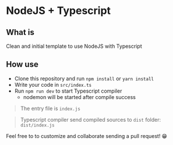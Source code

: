 # NodeJS + Typescript

## What is

Clean and initial template to use NodeJS with Typescript

## How use

- Clone this repository and run `npm install` or `yarn install`
- Write your code in `src/index.ts`
- Run `npm run dev` to start Typescript compiler
  - nodemon will be started after compile success

> The entry file is `index.js`

> Typescript compiler send compiled sources to `dist` folder: `dist/index.js`

Feel free to to customize and collaborate sending a pull request! 😁